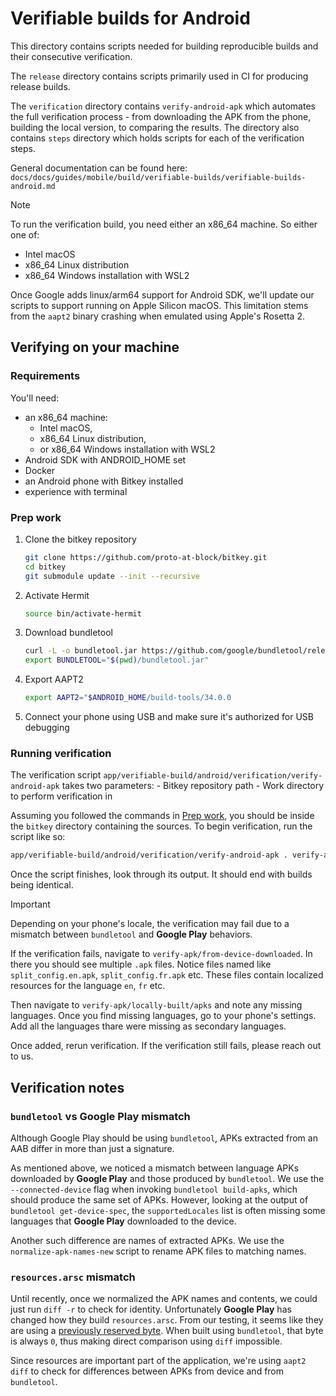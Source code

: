 # Verifiable builds for Android

This directory contains scripts needed for building reproducible builds and their consecutive verification.

The `release` directory contains scripts primarily used in CI for producing release builds.

The `verification` directory contains `verify-android-apk` which automates the full verification process - from downloading the APK from the phone, building the local version, to comparing the results.
The directory also contains `steps` directory which holds scripts for each of the verification steps.

General documentation can be found here: `docs/docs/guides/mobile/build/verifiable-builds/verifiable-builds-android.md`

> [!NOTE]
> To run the verification build,
> you need either an x86_64 machine.
> So either one of:
>
> - Intel macOS
> - x86_64 Linux distribution
> - x86_64 Windows installation with WSL2
>
> Once Google adds linux/arm64 support for Android SDK,
> we'll update our scripts to support running on Apple Silicon macOS.
> This limitation stems from the `aapt2` binary crashing
> when emulated using Apple's Rosetta 2.

## Verifying on your machine

### Requirements

You'll need:

- an x86_64 machine:
  - Intel macOS,
  - x86_64 Linux distribution,
  - or x86_64 Windows installation with WSL2
- Android SDK with ANDROID_HOME set
- Docker
- an Android phone with Bitkey installed
- experience with terminal

### Prep work

1. Clone the bitkey repository

    ```sh
    git clone https://github.com/proto-at-block/bitkey.git
    cd bitkey
    git submodule update --init --recursive
    ```

2. Activate Hermit

    ```sh
    source bin/activate-hermit
    ```

3. Download bundletool

    ```sh
    curl -L -o bundletool.jar https://github.com/google/bundletool/releases/download/1.15.6/bundletool-all-1.15.6.jar
    export BUNDLETOOL="$(pwd)/bundletool.jar"
    ```

4. Export AAPT2

    ```sh
    export AAPT2="$ANDROID_HOME/build-tools/34.0.0
    ```

5. Connect your phone using USB and make sure it's authorized for USB debugging

### Running verification

The verification script `app/verifiable-build/android/verification/verify-android-apk` takes two parameters:
    - Bitkey repository path
    - Work directory to perform verification in

Assuming you followed the commands in [Prep work](#prep-work),
you should be inside the `bitkey` directory containing the sources.
To begin verification, run the script like so:

```sh
app/verifiable-build/android/verification/verify-android-apk . verify-apk
```

Once the script finishes,
look through its output.
It should end with builds being identical.

> [!IMPORTANT]
> Depending on your phone's locale,
> the verification may fail
> due to a mismatch between `bundletool` and **Google Play** behaviors.
>
> If the verification fails, navigate to `verify-apk/from-device-downloaded`.
> In there you should see multiple `.apk` files.
> Notice files named like `split_config.en.apk`, `split_config.fr.apk` etc.
> These files contain localized resources for the language `en`, `fr` etc.
>
> Then navigate to `verify-apk/locally-built/apks` and note any missing languages.
> Once you find missing languages, go to your phone's settings.
> Add all the languages thare were missing as secondary languages.
>
> Once added, rerun verification.
> If the verification still fails,
> please reach out to us.

## Verification notes

### `bundletool` vs **Google Play** mismatch

Although Google Play should be using `bundletool`,
APKs extracted from an AAB differ in more than just a signature.

As mentioned above,
we noticed a mismatch between language APKs downloaded by **Google Play**
and those produced by `bundletool`.
We use the `--connected-device` flag when invoking `bundletool build-apks`,
which should produce the same set of APKs.
However,
looking at the output of `bundletool get-device-spec`,
the `supportedLocales` list is often missing some languages that **Google Play** downloaded to the device.

Another such difference are names of extracted APKs.
We use the `normalize-apk-names-new` script to rename APK files to matching names.

### `resources.arsc` mismatch

Until recently,
once we normalized the APK names and contents,
we could just run `diff -r` to check for identity.
Unfortunately **Google Play** has changed how they build `resources.arsc`.
From our testing,
it seems like they are using a [previously reserved byte](https://android.googlesource.com/platform/frameworks/base/+/master/libs/androidfw/include/androidfw/ResourceTypes.h#1405).
When built using `bundletool`, that byte is always `0`,
thus making direct comparison using `diff` impossible.

Since resources are important part of the application,
we're using `aapt2 diff` to check for differences between APKs from device and from `bundletool`.
